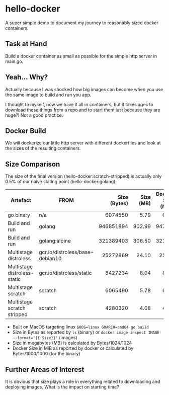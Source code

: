 # hello-docker
A super simple demo to document my journey to reasonably sized docker
containers.

## Task at Hand
Build a docker container as small as possible for the simple http server
in main.go.

## Yeah... Why?
Actually because I was shocked how big images can become when you
use the same image to build and run you app.

I thought to myself, now we have it all in containers, but it
takes ages to download these things from a repo and to start them
just because they are huge?! Not a good practice.

## Docker Build
We will dockerize our little http server with different dockerfiles
and look at the sizes of the resulting containers. 

## Size Comparison
The size of the final version (hello-docker:scratch-stripped)
is actually only 0.5% of our naive stating point (hello-docker:golang).  

| Artefact                    | FROM                            | Size (Bytes) | Size (MB) |Docker Size (MiB)|
|-----------------------------|---------------------------------|-------------:|----------:|----------------:|
|go binary                    | n/a                             |      6074550 |      5.79 |            6.07 |
|Build and run                | golang                          |    946851894 |    902.99 |          947.00 |
|Build and run                | golang:alpine                   |    321389403 |    306.50 |          321.39 |
|Multistage distroless        | gcr.io/distroless/base-debian10 |     25272869 |     24.10 |           25.30 |
|Multistage distroless-static | gcr.io/distroless/static        |      8427234 |      8.04 |            8.43 |
|Multistage scratch           | scratch                         |      6065490 |      5.78 |            6.07 |
|Multistage scratch stripped  | scratch                         |      4280320 |      4.08 |            4.28 |

* Built on MacOS targeting linux `GOOS=linux GOARCH=amd64 go build`
* Size in Bytes as reported by `ls` (binary) or
`docker image inspect IMAGE --format='{{.Size}}'` (images)
* Size in megabytes (MB) is calculated by Bytes/1024/1024
* Docker Size in MiB as reported by docker or calculated
  by Bytes/1000/1000 (for the binary)

## Further Areas of Interest
It is obvious that size plays a role in everything related
to downloading and deploying images. What is the impact on
starting time?